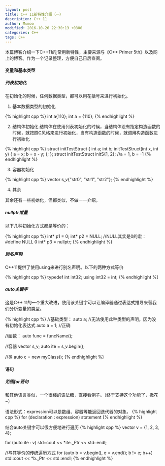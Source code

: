 ```yaml
---
layout: post
title: C++ 11新特性介绍（一）
description: C++ 11
author: Mumoo
modified: 2016-10-26 22:30:13 +0800
categories: C++
tags: C++
---
```


本篇博客介绍一下C++11的j常用新特性，主要来源与《C++ Primer 5th》以及网上的博客。作为一个记录整理，方便自己日后查阅。

<!-- more -->

#### 变量和基本类型

##### 列表初始化

在初始化的时候，任何数据类型，都可以用花括号来进行初始化。

1. 基本数据类型的初始化

{% highlight cpp %}
int a{110};
int a = {110};
{% endhighlight %}

2. 结构体初始化
结构体在使用列表初始化的时候，当结构体没有指定构造函数的时候，就按照C风格来进行初始化，当有构造函数的时候，就调用构造函数进行初始化

{% highlight cpp %}
struct initTestStruct
{
	int a;
	int b;
	initTestStruct(int x, int y) { a = x; b = x - y; };
};
struct initTestStruct initS{1, 2};  //a = 1, b = -1
{% endhighlight %}

3. 容器初始化

{% highlight cpp %}
vector<string> s_v{"str0", "str1", "str2"};
{% endhighlight %}

4. 其余

其余还有一些初始化，但都类似，不做一一介绍。

##### nullptr常量

以下几种初始化方式都是等价的：

{% highlight cpp %}
int* p1 = 0;
int* p2 = NULL; //NULL其实是0的宏：#define NULL 0
int* p3 = nullptr;
{% endhighlight %}

##### 别名声明

C++11提供了使用using来进行别名声明。以下的两种方式等价

{% highlight cpp %}
typedef int int32;
using int32 = int;
{% endhighlight %}

##### auto关键字

这是C++ 11的一个重大改进，使用该关键字可以让编译器通过表达式推导来替我们分析变量的类型。

{% highlight cpp %}
//基础类型：
auto a;     //无法使用此种类型的声明，因为没有初始化表达式
auto a = 1; //正确

//函数：
auto func = funcName();

//容器
vector<string> s_v;
auto ite = s_v.begin();

//类
auto c = new myClass();
{% endhighlight %}

#### 语句

##### 范围for语句

和其他语言类似，一个很棒的语法糖，直接看例子。（终于支持这个功能了，撒花~）

语法形式：expression可以是数组、容器等能返回迭代器的对象。
{% highlight cpp %}
for (declaration : expression)
    statement
{% endhighlight %}

结合auto关键字可以很方便地进行遍历
{% highlight cpp %}
vector<int> v = {1, 2, 3, 4};

for (auto ite : v)
    std::cout << *ite._Ptr << std::endl;

//与其等价的传统遍历方式
for (auto b = v.begin(), e = v.end(); b != e; b++)
	std::cout << *b._Ptr << std::endl;
{% endhighlight %}